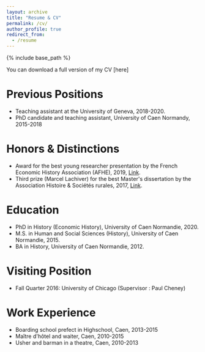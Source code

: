 ```yaml
---
layout: archive
title: "Resume & CV"
permalink: /cv/
author_profile: true
redirect_from:
  - /resume
---
```


{% include base_path %}

You can download a full version of my CV [here]

Previous Positions
======
* Teaching assistant at the University of Geneva, 2018-2020.
* PhD candidate and teaching assistant, University of Caen Normandy, 2015-2018

Honors & Distinctions
======
* Award for the best young researcher presentation by the French Economic History Association (AFHE), 2019, [Link](https://afhe.hypotheses.org/12495).
* Third prize (Marcel Lachiver) for the best Master's dissertation by the Association Histoire & Sociétés rurales, 2017, [Link](http://www.unicaen.fr/actualites/prix-et-distinctions/prix-marcel-lachiver-3-jeunes-historiens-de-l-unicaen-recompenses-817075.kjsp).

Education
======
* PhD in History (Economic History), University of Caen Normandie, 2020.
* M.S. in Human and Social Sciences (History), University of Caen Normandie, 2015.
* BA in History, University of Caen Normandie, 2012.

Visiting Position
======
* Fall Quarter 2016: University of Chicago (Supervisor : Paul Cheney)

Work Experience
======
* Boarding school prefect in Highschool, Caen, 2013-2015
* Maître d'hôtel and waiter, Caen, 2010-2015
* Usher and barman in a theatre, Caen, 2010-2013


